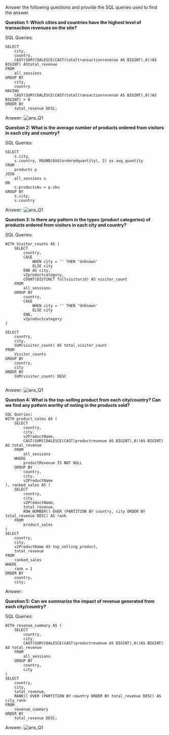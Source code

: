 Answer the following questions and provide the SQL queries used to find the answer.

    
**Question 1: Which cities and countries have the highest level of transaction revenues on the site?**


SQL Queries:
```
SELECT 
    city, 
    country, 
    CAST(SUM(COALESCE(CAST(totaltransactionrevenue AS BIGINT),0))AS BIGINT) AStotal_revenue
FROM 
    all_sessions
GROUP BY 
    city, 
    country
HAVING 
    CAST(SUM(COALESCE(CAST(totaltransactionrevenue AS BIGINT),0))AS BIGINT) > 0
ORDER BY 
    total_revenue DESC;
```

Answer:
![ans_Q1](/Users/erum/project_pictures/Ans_1.png)






**Question 2: What is the average number of products ordered from visitors in each city and country?**


SQL Queries:
```
SELECT 
    s.city, 
    s.country, ROUND(AVG(orderedquantity), 2) as avg_quantity
FROM 
    products p
JOIN 
    all_sessions s
ON 
    s.productsku = p.sku
GROUP BY 
    s.city, 
    s.country
```



Answer:
![ans_Q1](/Users/erum/project_pictures/Ans_1.png)





**Question 3: Is there any pattern in the types (product categories) of products ordered from visitors in each city and country?**


SQL Queries:
```
WITH Visitor_counts AS (
    SELECT 
        country, 
        CASE 
            WHEN city = '' THEN 'Unknown'
            ELSE city 
        END AS city, 
        v2productcategory, 
        COUNT(DISTINCT fullvisitorid) AS visitor_count
    FROM 
        all_sessions 
    GROUP BY 
        country, 
        CASE 
            WHEN city = '' THEN 'Unknown'
            ELSE city 
        END, 
        v2productcategory
)

SELECT 
    country, 
    city, 
    SUM(visitor_count) AS total_visitor_count
FROM 
    Visitor_counts
GROUP BY 
    country, 
    city
ORDER BY 
    SUM(visitor_count) DESC
    
```


Answer:
![ans_Q1](/Users/erum/project_pictures/Ans_1.png)




**Question 4: What is the top-selling product from each city/country? Can we find any pattern worthy of noting in the products sold?**

```
SQL Queries:
WITH product_sales AS (
    SELECT 
        country, 
        city, 
        v2ProductName, 
        CAST(SUM(COALESCE(CAST(productrevenue AS BIGINT),0))AS BIGINT) AS total_revenue
    FROM 
        all_sessions
    WHERE 
        productRevenue IS NOT NULL
    GROUP BY 
        country, 
        city, 
        v2ProductName
), ranked_sales AS (
    SELECT 
        country, 
        city, 
        v2ProductName, 
        total_revenue,
        ROW_NUMBER() OVER (PARTITION BY country, city ORDER BY total_revenue DESC) AS rank
    FROM 
        product_sales
)
SELECT 
    country, 
    city, 
    v2ProductName AS top_selling_product, 
    total_revenue
FROM 
    ranked_sales
WHERE 
    rank = 1
ORDER BY 
    country, 
    city;
 ```



Answer:





**Question 5: Can we summarize the impact of revenue generated from each city/country?**


SQL Queries:
```
WITH revenue_summary AS (
    SELECT 
        country, 
        city, 
        CAST(SUM(COALESCE(CAST(productrevenue AS BIGINT),0))AS BIGINT) AS total_revenue
    FROM 
        all_sessions
    GROUP BY 
        country, 
        city
)
SELECT 
    country, 
    city, 
    total_revenue,
    RANK() OVER (PARTITION BY country ORDER BY total_revenue DESC) AS city_rank
FROM 
    revenue_summary
ORDER BY 
    total_revenue DESC;
```

Answer:
![ans_Q1](/Users/erum/project_pictures/Ans_1.png)









